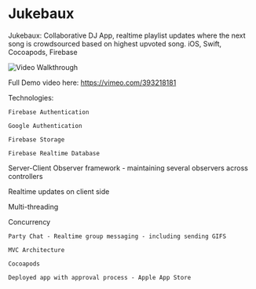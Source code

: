 # Jukebaux

Jukebaux: Collaborative DJ App, realtime playlist updates where the next song is crowdsourced based on highest upvoted song. iOS, Swift, Cocoapods, Firebase

<img src='http://i.imgur.com/f6FnIem.gif' title='Jukebaux Demo' width='' alt='Video Walkthrough' />

Full Demo video here: https://vimeo.com/393218181

Technologies:

	Firebase Authentication

	Google Authentication

	Firebase Storage

	Firebase Realtime Database
  
   Server-Client Observer framework - maintaining several observers across controllers
  
  Realtime updates on client side

  Multi-threading

  Concurrency

	Party Chat - Realtime group messaging - including sending GIFS

	MVC Architecture
  
	Cocoapods
  
 	Deployed app with approval process - Apple App Store
